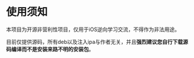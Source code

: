 # 使用须知
本项目为开源非营利性项目，仅用于iOS逆向学习交流，不得作为非法用途。

目前仅提供源码，所有deb以及注入ipa与作者无关，并且**强烈建议您自行下载源码编译而不是安装来路不明的安装包**。
